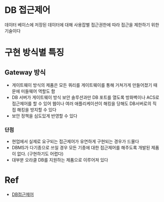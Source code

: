 # DB 접근제어
데이터 베이스에 저장된 데이터에 대해 사용잡별 접근권한에 따라 접근을 제한하기 위한 기술이다

# 구현 방식별 특징
## Gateway 방식
- 게이트웨이 방식의 제품은 모든 쿼리를 게이트웨이를 통해 거쳐가게 만들어졌기 때문에 미들웨어 역할도 함
- DB 서버가 게이트웨이 방식 보안 솔루션과만 DB 포트를 열도록 방화벽이나 ACS로 접근제어를 할 수 있어 웹이나 여러 애플리케이션이 해킹을 당해도 DB서버로의 직접 해킹을 방지할 수 있다
- 보안 정책을 심도있게 반영할 수 있다

### 단점
- 현업에서 실제로 요구되는 접근제어가 유연하게 구현되는 경우가 드물다
- DBMS가 다기종으로 쓰일 경우 모든 기종에 대한 접근제어를 해주도록 개발된 제품이 없다. (구현하기도 어렵다)
- 대부분 오라클 DB를 지원하는 제품으로 이루어져 있다

# Ref
- [DB접근제어](https://wiki.wikisecurity.net/wiki:db%EC%A0%91%EA%B7%BC%EC%A0%9C%EC%96%B4)
